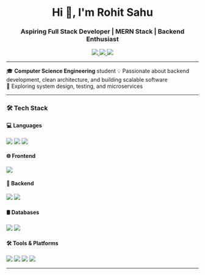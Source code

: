 <h1 align="center">Hi 👋, I'm Rohit Sahu</h1>
<h3 align="center">Aspiring Full Stack Developer | MERN Stack | Backend Enthusiast</h3>

<p align="center">
  <a href="mailto:rohitsahu123078@gmail.com">
    <img src="https://img.shields.io/badge/Email-rohitsahu123078@gmail.com-blue?style=flat-square&logo=gmail">
  </a>
  <a href="https://github.com/Rohit-2301">
    <img src="https://img.shields.io/badge/GitHub-Rohit--2301-black?style=flat-square&logo=github">
  </a>
  <a href="https://www.linkedin.com/in/rohit-sahu-21b336236">
    <img src="https://img.shields.io/badge/LinkedIn-Rohit%20Sahu-blue?style=flat-square&logo=linkedin">
  </a>
</p>

---

🎓 **Computer Science Engineering** student 
💡 Passionate about backend development, clean architecture, and building scalable software  
🚀 Exploring system design, testing, and microservices

---

### 🛠️ Tech Stack

#### 💻 Languages
<p>
  <img src="https://img.shields.io/badge/C++-00599C?style=for-the-badge&logo=c%2B%2B&logoColor=white" />
  <img src="https://img.shields.io/badge/Java-007396?style=for-the-badge&logo=java&logoColor=white" />
  <img src="https://img.shields.io/badge/JavaScript-F7DF1E?style=for-the-badge&logo=javascript&logoColor=black" />
</p>

#### 🌐 Frontend
<p>
  <img src="https://img.shields.io/badge/React-20232A?style=for-the-badge&logo=react&logoColor=61DAFB" />
</p>

#### 🔧 Backend
<p>
  <img src="https://img.shields.io/badge/Node.js-339933?style=for-the-badge&logo=nodedotjs&logoColor=white" />
  <img src="https://img.shields.io/badge/Express.js-000000?style=for-the-badge&logo=express&logoColor=white" />
</p>

#### 🛢️ Databases
<p>
  <img src="https://img.shields.io/badge/MongoDB-4EA94B?style=for-the-badge&logo=mongodb&logoColor=white" />
  <img src="https://img.shields.io/badge/MySQL-00758F?style=for-the-badge&logo=mysql&logoColor=white" />
</p>

#### 🛠️ Tools & Platforms
<p>
  <img src="https://img.shields.io/badge/Git-F05032?style=for-the-badge&logo=git&logoColor=white" />
  <img src="https://img.shields.io/badge/GitHub-181717?style=for-the-badge&logo=github&logoColor=white" />
  <img src="https://img.shields.io/badge/Postman-FF6C37?style=for-the-badge&logo=postman&logoColor=white" />
  <img src="https://img.shields.io/badge/VSCode-007ACC?style=for-the-badge&logo=visual-studio-code&logoColor=white" />
</p>

---
